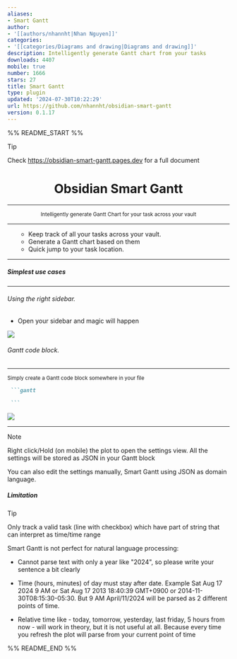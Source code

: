 ```yaml
---
aliases:
- Smart Gantt
author:
- '[[authors/nhannht|Nhan Nguyen]]'
categories:
- '[[categories/Diagrams and drawing|Diagrams and drawing]]'
description: Intelligently generate Gantt chart from your tasks
downloads: 4407
mobile: true
number: 1666
stars: 27
title: Smart Gantt
type: plugin
updated: '2024-07-30T10:22:29'
url: https://github.com/nhannht/obsidian-smart-gantt
version: 0.1.17
---
```


%% README_START %%

>[!tip]
> Check https://obsidian-smart-gantt.pages.dev for a full document


<h1
    align="center"
>Obsidian Smart Gantt</h1>

---

<div align="center">
<sub>Intelligently generate Gantt Chart for your task across your vault</sub>

</div>

---

<ul>

- Keep track of all your tasks across your vault.
- Generate a Gantt chart based on them
- Quick jump to your task location. 

</ul>

---

##### Simplest use cases

---

###### Using the right sidebar.

- Open your sidebar and magic will happen

![](https://raw.githubusercontent.com/nhannht/obsidian-smart-gantt/HEAD/assets/README-1712821565619.png)

###### Gantt code block.



---

<div><sub>Simply create a Gantt code block somewhere in your file </sub> </div>

````markdown
 ```gantt

 ```
````

![](https://raw.githubusercontent.com/nhannht/obsidian-smart-gantt/HEAD/assets/README-1712821625314.png)

---

>[!note]
> Right click/Hold (on mobile) the plot to open the settings view. All the settings will be stored as JSON  in your Gantt block
>
> You can also edit the settings manually, Smart Gantt using JSON as domain language.

##### Limitation



> [!tip]
> 
> Only track a valid task (line with checkbox) which have part of string that can interpret as time/time range
> 
> Smart Gantt is not perfect for natural language processing:
> - Cannot parse text with only a year like "2024", so please write your sentence a bit clearly
> 
> - Time (hours, minutes) of day must stay after date. Example Sat Aug 17 2024 9 AM or Sat Aug 17 2013 18:40:39 GMT+0900 or 2014-11-30T08:15:30-05:30. But 9 AM April/11/2024 will be parsed as 2 different points of time.
> 
> - Relative time like - today, tomorrow, yesterday, last friday, 5 hours from now - will work in theory, but it is not useful at all. Because every time you refresh the plot will parse from your current point of time


%% README_END %%